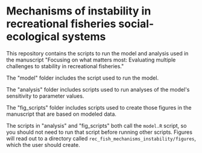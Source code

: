 # Mechanisms of instability in recreational fisheries social-ecological systems

This repository contains the scripts to run the model and analysis used in the manuscript "Focusing on what matters most: Evaluating multiple challenges to stability in recreational fisheries."

The "model" folder includes the script used to run the model. 

The "analysis" folder includes scripts used to run analyses of the model's sensitivity to parameter values.

The "fig_scripts" folder includes scripts used to create those figures in the manuscript that are based on modeled data.

The scripts in "analysis" and "fig_scripts" both call the ``` model.R ``` script, so you should not need to run that script before running other scripts. Figures will read out to a directory called ``` rec_fish_mechanisms_instability/figures ```, which the user should create.
